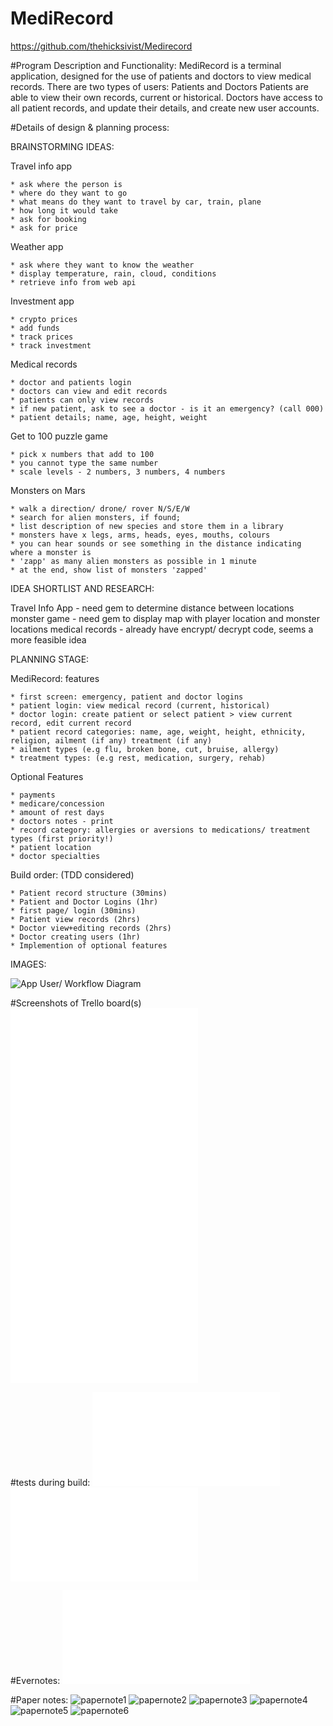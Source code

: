 # MediRecord

https://github.com/thehicksivist/Medirecord

#Program Description and Functionality:
MediRecord is a terminal application, designed for the use of patients and doctors to view medical records.
There are two types of users: Patients and Doctors
Patients are able to view their own records, current or historical.
Doctors have access to all patient records, and update their details, and create new user accounts.

#Details of design & planning process:

BRAINSTORMING IDEAS:

Travel info app

	* ask where the person is
	* where do they want to go
	* what means do they want to travel by car, train, plane
	* how long it would take
	* ask for booking
	* ask for price

Weather app

	* ask where they want to know the weather
	* display temperature, rain, cloud, conditions
	* retrieve info from web api

Investment app

	* crypto prices
	* add funds
	* track prices
	* track investment

Medical records

	* doctor and patients login
	* doctors can view and edit records
	* patients can only view records
	* if new patient, ask to see a doctor - is it an emergency? (call 000)
	* patient details; name, age, height, weight

Get to 100 puzzle game

	* pick x numbers that add to 100
	* you cannot type the same number
	* scale levels - 2 numbers, 3 numbers, 4 numbers

Monsters on Mars

	* walk a direction/ drone/ rover N/S/E/W
	* search for alien monsters, if found;
	* list description of new species and store them in a library
	* monsters have x legs, arms, heads, eyes, mouths, colours
	* you can hear sounds or see something in the distance indicating where a monster is
	* 'zapp' as many alien monsters as possible in 1 minute
	* at the end, show list of monsters 'zapped'


IDEA SHORTLIST AND RESEARCH:

Travel Info App - need gem to determine distance between locations
monster game - need gem to display map with player location and monster locations
medical records - already have encrypt/ decrypt code, seems a more feasible idea


PLANNING STAGE:

MediRecord: features

	* first screen: emergency, patient and doctor logins
	* patient login: view medical record (current, historical)
	* doctor login: create patient or select patient > view current record, edit current record
	* patient record categories: name, age, weight, height, ethnicity, religion, ailment (if any) treatment (if any)
	* ailment types (e.g flu, broken bone, cut, bruise, allergy)
	* treatment types: (e.g rest, medication, surgery, rehab)

Optional Features

	* payments
	* medicare/concession
	* amount of rest days
	* doctors notes - print
	* record category: allergies or aversions to medications/ treatment types (first priority!)
	* patient location
	* doctor specialties

Build order: (TDD considered)

	* Patient record structure (30mins)
	* Patient and Doctor Logins (1hr)
	* first page/ login (30mins)
    * Patient view records (2hrs)
	* Doctor view+editing records (2hrs)
    * Doctor creating users (1hr)
	* Implemention of optional features

IMAGES:

![App User/ Workflow Diagram](docs/UserWorkflowDiagram.png)

#Screenshots of Trello board(s)
![trelloscreenshot1](docs/trello1.pdf)
![trelloscreenshot2](docs/trello2.pdf)
![trelloscreenshot3](docs/trello3.pdf)
![trelloscreenshot4](docs/trello4.pdf)

#tests during build:
![test1](docs/test1.pdf)
![test2](docs/test2.pdf)

#Evernotes:
![evernotes](docs/evernotes.pdf)

#Paper notes:
![papernote1](docs/Papernotes/papernote1.jpg)
![papernote2](docs/Papernotes/papernote2.jpg)
![papernote3](docs/Papernotes/papernote3.jpg)
![papernote4](docs/Papernotes/papernote4.jpg)
![papernote5](docs/Papernotes/papernote5.jpg)
![papernote6](docs/Papernotes/papernote6.jpg)







